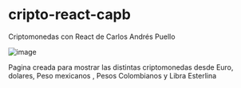 # cripto-react-capb
Criptomonedas con React de Carlos Andrés Puello


![image](https://user-images.githubusercontent.com/5782554/204067917-18e15f3c-e093-4ae9-bf72-dd48144e38c7.png)


Pagina creada para mostrar las distintas criptomonedas desde Euro, dolares, Peso mexicanos , Pesos Colombianos y Libra Esterlina

